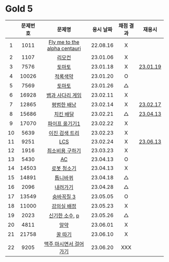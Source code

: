 # Gold 5

|     | 문제번호 |                  문제명                   | 응시 날짜 | 채점 결과 |            재응시             |
| :-: | :------: | :---------------------------------------: | :-------: | :-------: | :---------------------------: |
|  1  |   1011   | [Fly me to the alpha centauri](./1011.js) | 22.08.16  |     X     |
|  2  |   1107   |            [리모컨](./1107.js)            | 23.01.06  |     X     |
|  3  |   7576   |            [토마토](./7576.js)            | 23.01.18  |     X     | [23.01.19](./replay/7576.js)  |
|  4  |  10026   |          [적록색약](./10026.js)           | 23.01.20  |     O     |
|  5  |   7569   |            [토마토](./7569.js)            | 23.01.26  |     △     |
|  6  |  16928   |      [뱀과 사다리 게임](./16928.js)       | 23.02.11  |     X     |
|  7  |  12865   |         [평범한 배낭](./12865.js)         | 23.02.14  |     X     | [23.02.17](./replay/12865.js) |
|  8  |  15686   |          [치킨 배달](./15686.js)          | 23.02.21  |     △     | [23.04.13](./replay/15686.js) |
|  9  |  17070   |       [파이프 옮기기1](./17070.js)        | 23.02.22  |     X     |
| 10  |   5639   |        [이진 검색 트리](./5639.js)        | 23.02.23  |     X     |
| 11  |   9251   |             [LCS](./9251.js)              | 23.02.24  |     X     | [23.06.13](./replay/9251.js)  |
| 12  |   1916   |       [최소비용 구하기](./1916.js)        | 23.03.23  |     X     |
| 13  |   5430   |              [AC](./5430.js)              | 23.04.13  |     O     |
| 14  |  14503   |         [로봇 청소기](./14503.js)         | 23.04.13  |     X     |
| 15  |  14891   |          [톱니바퀴](./14891.js)           | 23.04.18  |     △     |
| 16  |   2096   |           [내려가기](./2096.js)           | 23.04.28  |     △     |
| 17  |  13549   |         [숨바꼭질 3](./13549.js)          | 23.05.05  |     O     |
| 18  |  11000   |         [강의실 배정](./11000.js)         | 23.05.23  |     X     |
| 19  |   2023   | [신기한 소수](./2023.js), [p](./2023.py)  | 23.05.26  |     △     |
| 20  |   4811   |             [알약](./4811.js)             | 23.06.01  |     X     |
| 21  |  21758   |           [꿀 따기](./21758.js)           | 23.06.10  |     X     |
| 22  |   9205   |    [맥주 마시면서 걸어가기](./9205.js)    | 23.06.20  |    XXX    |
